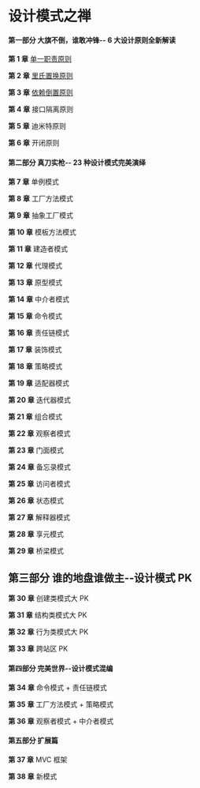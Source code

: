 # 设计模式之禅

#### 第一部分 大旗不倒，谁敢冲锋-- 6 大设计原则全新解读

**第 1 章** [单一职责原则](https://github.com/ZhangMiao147/android_learning_notes/blob/master/BookNote/%E8%AE%BE%E8%AE%A1%E6%A8%A1%E5%BC%8F%E4%B9%8B%E7%A6%85/%E7%AC%AC1%E7%AB%A0-%E5%8D%95%E4%B8%80%E8%81%8C%E8%B4%A3%E5%8E%9F%E5%88%99.md)

**第 2 章** [里氏置换原则](https://github.com/ZhangMiao147/android_learning_notes/blob/master/BookNote/%E8%AE%BE%E8%AE%A1%E6%A8%A1%E5%BC%8F%E4%B9%8B%E7%A6%85/%E7%AC%AC2%E7%AB%A0-%E9%87%8C%E6%B0%8F%E6%9B%BF%E6%8D%A2%E5%8E%9F%E5%88%99.md)

**第 3 章** [依赖倒置原则](https://github.com/ZhangMiao147/android_learning_notes/blob/master/BookNote/%E8%AE%BE%E8%AE%A1%E6%A8%A1%E5%BC%8F%E4%B9%8B%E7%A6%85/%E7%AC%AC3%E7%AB%A0-%E4%BE%9D%E8%B5%96%E5%80%92%E7%BD%AE%E5%8E%9F%E5%88%99.md)

**第 4 章** 接口隔离原则

**第 5 章** 迪米特原则

**第 6 章** 开闭原则

#### 第二部分 真刀实枪-- 23 种设计模式完美演绎

**第 7 章** 单例模式

**第 8 章** 工厂方法模式

**第 9 章** 抽象工厂模式

**第 10 章** 模板方法模式

**第 11 章** 建造者模式

**第 12 章** 代理模式

**第 13 章** 原型模式

**第 14 章** 中介者模式

**第 15 章** 命令模式

**第 16 章** 责任链模式

**第 17 章** 装饰模式

**第 18 章** 策略模式

**第 19 章** 适配器模式

**第 20 章** 迭代器模式

**第 21 章** 组合模式

**第 22 章** 观察者模式

**第 23 章** 门面模式

**第 24 章** 备忘录模式

**第 25 章** 访问者模式

**第 26 章** 状态模式

**第 27 章** 解释器模式

**第 28 章** 享元模式

**第 29 章** 桥梁模式

## 第三部分 谁的地盘谁做主--设计模式 PK

**第 30 章** 创建类模式大 PK

**第 31 章** 结构类模式大 PK

**第 32 章** 行为类模式大 PK

**第 33 章** 跨站区 PK

#### 第四部分 完美世界--设计模式混编

**第 34 章** 命令模式 + 责任链模式

**第 35 章** 工厂方法模式 + 策略模式

**第 36 章** 观察者模式 + 中介者模式

#### 第五部分 扩展篇

**第 37 章** MVC 框架

**第 38 章** 新模式


